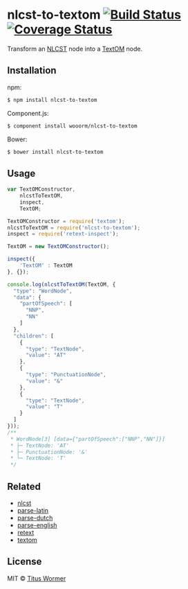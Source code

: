 # nlcst-to-textom [![Build Status](https://img.shields.io/travis/wooorm/nlcst-to-textom.svg?style=flat)](https://travis-ci.org/wooorm/nlcst-to-textom) [![Coverage Status](https://img.shields.io/coveralls/wooorm/nlcst-to-textom.svg?style=flat)](https://coveralls.io/r/wooorm/nlcst-to-textom?branch=master)

Transform an [NLCST](https://github.com/wooorm/nlcst) node into a [TextOM](https://github.com/wooorm/textom) node.

## Installation

npm:

```bash
$ npm install nlcst-to-textom
```

Component.js:

```bash
$ component install wooorm/nlcst-to-textom
```

Bower:

```bash
$ bower install nlcst-to-textom
```

## Usage

```javascript
var TextOMConstructor,
    nlcstToTextOM,
    inspect,
    TextOM;

TextOMConstructor = require('textom');
nlcstToTextOM = require('nlcst-to-textom');
inspect = require('retext-inspect');

TextOM = new TextOMConstructor();

inspect({
    'TextOM' : TextOM
}, {});

console.log(nlcstToTextOM(TextOM, {
  "type": "WordNode",
  "data": {
    "partOfSpeech": [
      "NNP",
      "NN"
    ]
  },
  "children": [
    {
      "type": "TextNode",
      "value": "AT"
    },
    {
      "type": "PunctuationNode",
      "value": "&"
    },
    {
      "type": "TextNode",
      "value": "T"
    }
  ]
}));
/**
 * WordNode[3] [data={"partOfSpeech":["NNP","NN"]}]
 * ├─ TextNode: 'AT'
 * ├─ PunctuationNode: '&'
 * └─ TextNode: 'T'
 */
```

## Related

- [nlcst](https://github.com/wooorm/parse-nlcst)
- [parse-latin](https://github.com/wooorm/parse-latin)
- [parse-dutch](https://github.com/wooorm/parse-dutch)
- [parse-english](https://github.com/wooorm/parse-english)
- [retext](https://github.com/wooorm/retext)
- [textom](https://github.com/wooorm/textom)

## License

MIT © [Titus Wormer](http://wooorm.com)
